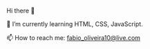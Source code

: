 Hi there 👋

🌱 I’m currently learning HTML, CSS, JavaScript.

📫 How to reach me: fabio_oliveira10@live.com

